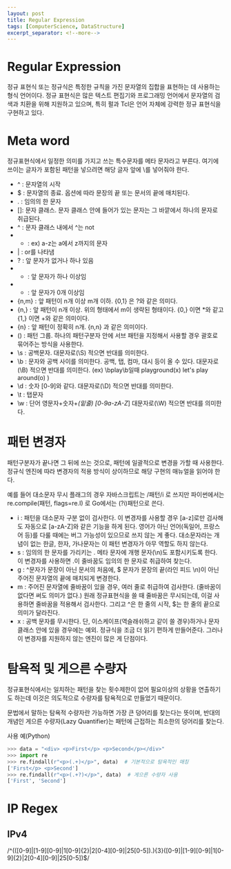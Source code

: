 ```yaml
---
layout: post
title: Regular Expression
tags: [ComputerScience, DataStructure]
excerpt_separator: <!--more-->
---
```


# Regular Expression

정규 표현식 또는 정규식은 특정한 규칙을 가진 문자열의 집합을 표현하는 데 사용하는 형식 언어이다. 정규 표현식은 많은 텍스트 편집기와 프로그래밍 언어에서 문자열의 검색과 치환을 위해 지원하고 있으며, 특히 펄과 Tcl은 언어 자체에 강력한 정규 표현식을 구현하고 있다.

<!--more-->

# Meta word

정규표현식에서 일정한 의미를 가지고 쓰는 특수문자를 메타 문자라고 부른다. 여기에 쓰이는 글자가 포함된 패턴을 넣으려면 해당 글자 앞에 \를 넣어줘야 한다.

- ^ : 문자열의 시작
- $ : 문자열의 종료. 옵션에 따라 문장의 끝 또는 문서의 끝에 매치된다.
- . : 임의의 한 문자
- []: 문자 클래스. 문자 클래스 안에 들어가 있는 문자는 그 바깥에서 하나의 문자로 취급된다.
- ^ : 문자 클래스 내에서 ^는 not
- - : ex) a-z는 a에서 z까지의 문자
- | : or를 나타냄
- ? : 앞 문자가 없거나 하나 있음
- + : 앞 문자가 하나 이상임
- * : 앞 문자가 0개 이상임
- {n,m} : 앞 패턴이 n개 이상 m개 이하. {0,1} 은 ?와 같은 의미다.
- {n,} : 앞 패턴이 n개 이상. 위의 형태에서 m이 생략된 형태이다. {0,} 이면 *와 같고 {1,} 이면 +와 같은 의미이다.
- {n} : 앞 패턴이 정확히 n개. {n,n} 과 같은 의미이다.
- () : 패턴 그룹. 하나의 패턴구분자 안에 서브 패턴을 지정해서 사용할 경우 괄호로 묶어주는 방식을 사용한다.
- \s : 공백문자. 대문자로(\S) 적으면 반대를 의미한다.
- \b : 문자와 공백 사이를 의미한다. 공백, 탭, 컴마, 대시 등이 올 수 있다. 대문자로(\B) 적으면 반대를 의미한다. (ex) \bplay\b일때 playground(x) let's play around(o) )
- \d : 숫자 [0-9]와 같다. 대문자로(\D) 적으면 반대를 의미한다.
- \t : 탭문자
- \w : 단어 영문자+숫자+_(밑줄) [0-9a-zA-Z_] 대문자로(\W) 적으면 반대를 의미한다.

# 패턴 변경자

패턴구분자가 끝나면 그 뒤에 쓰는 것으로, 패턴에 일괄적으로 변경을 가할 때 사용한다. 정규식 엔진에 따라 변경자의 적용 방식이 상이하므로 해당 구현의 매뉴얼을 읽어야 한다. 

예를 들어 대소문자 무시 플래그의 경우 자바스크립트는 /패턴/i 로 쓰지만 파이썬에서는 re.compile(패턴, flags=re.I) 로 Go에서는 (?i)패턴으로 쓴다.

- i : 패턴을 대소문자 구분 없이 검사한다. 이 변경자를 사용할 경우 [a-z]로만 검사해도 자동으로 [a-zA-Z]와 같은 기능을 하게 된다. 영어가 아닌 언어(독일어, 프랑스어 등)를 다룰 때에는 버그 가능성이 있으므로 쓰지 않는 게 좋다. 대소문자라는 개념이 없는 한글, 한자, 가나문자는 이 패턴 변경자가 아무 역할도 하지 않는다.
- s : 임의의 한 문자를 가리키는 . 메타 문자에 개행 문자(\n)도 포함시키도록 한다. 이 변경자를 사용하면 .이 줄바꿈도 임의의 한 문자로 취급하여 찾는다.
- g : ^문자가 문장이 아닌 문서의 처음에, $ 문자가 문장의 끝(라인 피드 \n)이 아닌 주어진 문자열의 끝에 매치되게 변경한다.
- m : 주어진 문자열에 줄바꿈이 있을 경우, 여러 줄로 취급하여 검사한다. (줄바꿈이 없다면 써도 의미가 없다.) 원래 정규표현식을 쓸 때 줄바꿈은 무시되는데, 이걸 사용하면 줄바꿈을 적용해서 검사한다. 그리고 ^은 한 줄의 시작, $는 한 줄의 끝으로 의미가 달라진다.
- x : 공백 문자를 무시한다. 단, 이스케이프(역슬래쉬하고 같이 쓸 경우)하거나 문자 클래스 안에 있을 경우에는 예외. 정규식을 조금 더 읽기 편하게 만들어준다. 그러나 이 변경자를 지원하지 않는 엔진이 많은 게 단점이다.

# 탐욕적 및 게으른 수량자

정규표현식에서는 일치하는 패턴을 찾는 횟수제한이 없어 필요이상의 상황을 연출하기도 하는데 이것은 의도적으로 수량자를 탐욕적으로 만들었기 때문이다. 

문법에서 말하는 탐욕적 수량자란 가능하면 가장 큰 덩어리를 찾는다는 뜻이며, 반대의 개념인 게으른 수량자(Lazy Quantifier)는 패턴에 근접하는 최소한의 덩어리를 찾는다.

사용 예(Python)

```python
>>> data = "<div> <p>First</p> <p>Second</p></div>"
>>> import re
>>> re.findall(r"<p>(.+)</p>", data)  # 기본적으로 탐욕적인 매칭
['First</p> <p>Second']
>>> re.findall(r"<p>(.+?)</p>", data)  # 게으른 수량자 사용
['First', 'Second']
```

# IP Regex

## IPv4

/^(([0-9]|[1-9][0-9]|1[0-9]{2}|2[0-4][0-9]|25[0-5])\.){3}([0-9]|[1-9][0-9]|1[0-9]{2}|2[0-4][0-9]|25[0-5])$/